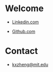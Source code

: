 # Welcome 
* [Linkedin.com](https://www.linkedin.com/in/kristine-zheng-4695201b2/)

* [Github.com](https://github.com/kristinezheng)

# Contact

* kxzheng@mit.edu



